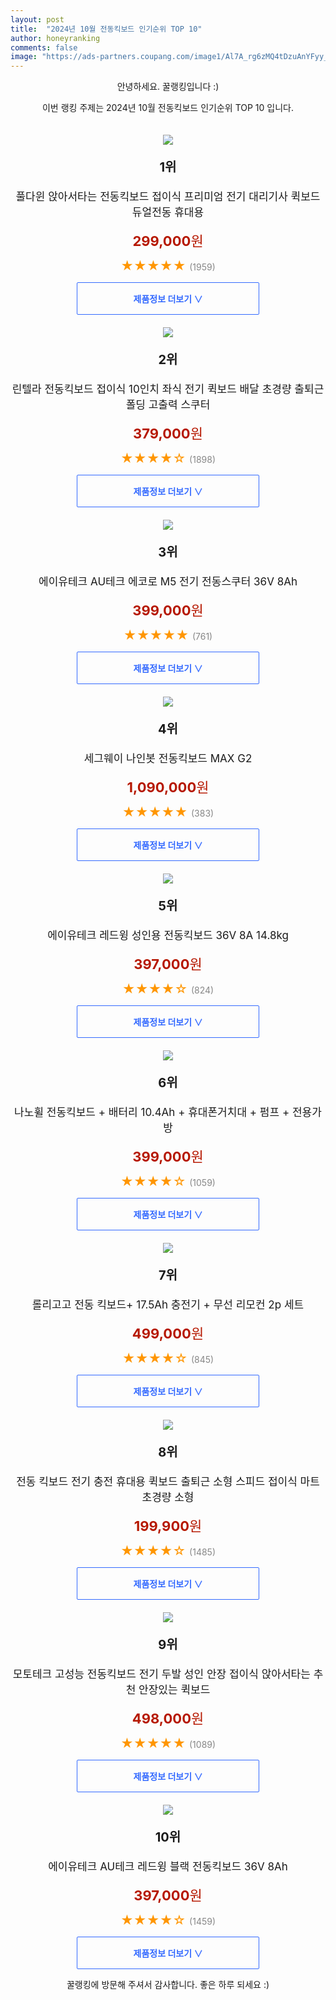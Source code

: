 ```yaml
---
layout: post
title:  "2024년 10월 전동킥보드 인기순위 TOP 10"
author: honeyranking
comments: false
image: "https://ads-partners.coupang.com/image1/Al7A_rg6zMQ4tDzuAnYFyy_P6uPXdNRWbVBoLYtkoympv17TkxNnJtBGBbbirgyvNmC_Yliio_N613vIHPPuau-SrG_TfIPGE8w5i-ZzZcF0FIkLh9U8iJcSBq7ypAtK0HvDpa5oe058UDd3A6hAnz-Uf_yf9twi3_CfxVWh3oH9MAErrbcm3968eaaDeoTMlNzK_mB_p3uFMQbFWJPSjP1XSed_SqEEScnVvxqJnLm4iuxci7Wbp34miYkGqeZRNoxZjWT28ak74fCGijvbNIDMKAX4LrzfBNush8GapVmQb0gt88zomlqrtQ=="
---
```

<p style="text-align: center;">안녕하세요. 꿀랭킹입니다 :)</p>
<p style="text-align: center;">이번 랭킹 주제는 2024년 10월 전동킥보드 인기순위 TOP 10 입니다.</p><center><img src="https://ads-partners.coupang.com/image1/Al7A_rg6zMQ4tDzuAnYFyy_P6uPXdNRWbVBoLYtkoympv17TkxNnJtBGBbbirgyvNmC_Yliio_N613vIHPPuau-SrG_TfIPGE8w5i-ZzZcF0FIkLh9U8iJcSBq7ypAtK0HvDpa5oe058UDd3A6hAnz-Uf_yf9twi3_CfxVWh3oH9MAErrbcm3968eaaDeoTMlNzK_mB_p3uFMQbFWJPSjP1XSed_SqEEScnVvxqJnLm4iuxci7Wbp34miYkGqeZRNoxZjWT28ak74fCGijvbNIDMKAX4LrzfBNush8GapVmQb0gt88zomlqrtQ==" style="margin-top:20px" /></center><p style="text-align: center; font-size: 20px"><b>1위</b></p><p style="text-align: center; font-size: 17px">풀다윈 앉아서타는 전동킥보드 접이식 프리미엄 전기 대리기사 퀵보드 듀얼전동 휴대용</p><p style="text-align: center;"><span style="color: #b61800; font-size: 22px;"><b>299,000</b>원</span></p><p style="text-align: center;"><span style="color: #ff9600; font-size: 20px;">★★★★★ </span><span style="color: #878787;">(1959)</span></p><center><a href="https://link.coupang.com/re/AFFSDP?lptag=AF3899140&subid=honeyrank&pageKey=8274810756&itemId=23858283969&vendorItemId=90881550822&traceid=V0-153-8597bda76dec7d64&requestid=20241008170000791322498910&token=31850C%7CGM"><div style="font-size: 14px; display: inline-block; padding: 15px 90px; color: #346aff; border-radius: 2px; border: 1px solid #346aff; cursor: pointer;"><b>제품정보 더보기 &or;</b></div></a></center><center><img src="https://ads-partners.coupang.com/image1/PnbvR5puqGiumgBDPrewk4kbv8Je2o4fVf4_-pNYb-oOI-U-niczTetvqWmH-vhCz0a3Gbp-n7QU9ulPqG-7Qsi0ptjHNZ6cWaGc_wq-4nDEUoS1pSdmaHEkZ0FZ6lAjN_nGB68r6K0wJhQ1rOLw_J6aIkXbhU732fdOiapBWGuVC7Bj51EwFmE1BpS38cemG4YthjM4urXO5ghArCaHfmiVpMoCkCTLYJpamCXKtGj_z3A_8sL3huKt7W7A2AhA6F8B--u6USOYqLXmFEwgGF9UhPMWSYxLOpKtDqLaBsQ4newJvL0_2sWqbw==" style="margin-top:20px" /></center><p style="text-align: center; font-size: 20px"><b>2위</b></p><p style="text-align: center; font-size: 17px">린텔라 전동킥보드 접이식 10인치 좌식 전기 퀵보드 배달 초경량 출퇴근 폴딩 고출력 스쿠터</p><p style="text-align: center;"><span style="color: #b61800; font-size: 22px;"><b>379,000</b>원</span></p><p style="text-align: center;"><span style="color: #ff9600; font-size: 20px;">★★★★☆ </span><span style="color: #878787;">(1898)</span></p><center><a href="https://link.coupang.com/re/AFFSDP?lptag=AF3899140&subid=honeyrank&pageKey=8293302791&itemId=23918517857&vendorItemId=90940972670&traceid=V0-153-c9c3434a3f8d1290&requestid=20241008170000791322498910&token=31850C%7CGM"><div style="font-size: 14px; display: inline-block; padding: 15px 90px; color: #346aff; border-radius: 2px; border: 1px solid #346aff; cursor: pointer;"><b>제품정보 더보기 &or;</b></div></a></center><center><img src="https://ads-partners.coupang.com/image1/8ovYfXgLQBS7MhS_8iMdPm5dGzqPxHTuMmlNRNXK9Y436Mj7i9lHaMtHKDesxz71O_PI5_l-0zrk3z725Kcp6mAiDdLbGnH1AcpTRPRpjkE9chqT91KRskTXwJZHJBRMez02B1ixT1SCWoLht6x2ax8hOQ1kUvuAsNQOuiuBkFIDbuj37dFp_4cWncxd-AXXlv3_C27cKGnIzfdHqYfdR6u_-xFv90jxqhWG7tcwNdee1JEK_26uG15ZizzGjn6ye7gWF_uuQjeGdgvgxlpdtXHGxj7DfsLxRA==" style="margin-top:20px" /></center><p style="text-align: center; font-size: 20px"><b>3위</b></p><p style="text-align: center; font-size: 17px">에이유테크 AU테크 에코로 M5 전기 전동스쿠터 36V 8Ah</p><p style="text-align: center;"><span style="color: #b61800; font-size: 22px;"><b>399,000</b>원</span></p><p style="text-align: center;"><span style="color: #ff9600; font-size: 20px;">★★★★★ </span><span style="color: #878787;">(761)</span></p><center><a href="https://link.coupang.com/re/AFFSDP?lptag=AF3899140&subid=honeyrank&pageKey=212823323&itemId=642800978&vendorItemId=4675461388&traceid=V0-153-f5df4f6c05aa4a7f&requestid=20241008170000791322498910&token=31850C%7CGM"><div style="font-size: 14px; display: inline-block; padding: 15px 90px; color: #346aff; border-radius: 2px; border: 1px solid #346aff; cursor: pointer;"><b>제품정보 더보기 &or;</b></div></a></center><center><img src="https://ads-partners.coupang.com/image1/kwmBbR4L6okRdGv5k7SXg4SMk1ANAyjN412s6p0BWbtAAz5xFAhEdyfd5eaCyEBFYHOx_Lv9AxNYUUH1V_teSCgYvtHCCV07FHqcU_nRSIkKoZKeUGHwiBmApCFCO-5RIIdWrXhELVgq0NIEXiIiexyUKRGWc7fjJ9CkfDGCSzatozh535GrMjQ4ZElFiZQ0i5akaml4djVtXGn0-xKt-oorcJudzrxb8e88POpaltL_pBzEwtXUNTWAeGetiIr0BHcN5mA8OPHUImJwNxXju_2uIYQQdYKJ25TbWKMrMo2q8pnh-p-Ygr7a-A==" style="margin-top:20px" /></center><p style="text-align: center; font-size: 20px"><b>4위</b></p><p style="text-align: center; font-size: 17px">세그웨이 나인봇 전동킥보드 MAX G2</p><p style="text-align: center;"><span style="color: #b61800; font-size: 22px;"><b>1,090,000</b>원</span></p><p style="text-align: center;"><span style="color: #ff9600; font-size: 20px;">★★★★★ </span><span style="color: #878787;">(383)</span></p><center><a href="https://link.coupang.com/re/AFFSDP?lptag=AF3899140&subid=honeyrank&pageKey=7530023555&itemId=19768770172&vendorItemId=88910546626&traceid=V0-153-8962e2bcbcce9df0&requestid=20241008170000791322498910&token=31850C%7CGM"><div style="font-size: 14px; display: inline-block; padding: 15px 90px; color: #346aff; border-radius: 2px; border: 1px solid #346aff; cursor: pointer;"><b>제품정보 더보기 &or;</b></div></a></center><center><img src="https://ads-partners.coupang.com/image1/CjFoUze___NNEr3-CuenebaFCB_XK4bB7ktYMDzIiXXx1iNObEcRxsQwKo49Nugl7DZ0xifdVi27bBgepfeuD5jG-sUjL_RTyNPmi7iSmnV7Ix3K9Q7-VQSJV08EYkUnFhx0DX7nHEwKymJhNEkTfh6ar2amG0HKu1bqaRE-DDsADVInytUJuyvdWoC6yGBv5LAJXwzRO9PJe2BFnTFwvZTIC2tCR6ouzEfAPpsqi8-LNmmnU4OFs-NwLIu3zna3qcZ08QSq88Jlzlng4JnLxr44rkOQtkeyxt4=" style="margin-top:20px" /></center><p style="text-align: center; font-size: 20px"><b>5위</b></p><p style="text-align: center; font-size: 17px">에이유테크 레드윙 성인용 전동킥보드 36V 8A 14.8kg</p><p style="text-align: center;"><span style="color: #b61800; font-size: 22px;"><b>397,000</b>원</span></p><p style="text-align: center;"><span style="color: #ff9600; font-size: 20px;">★★★★☆ </span><span style="color: #878787;">(824)</span></p><center><a href="https://link.coupang.com/re/AFFSDP?lptag=AF3899140&subid=honeyrank&pageKey=144056662&itemId=418264240&vendorItemId=4027605407&traceid=V0-153-f5be90d66e23bda6&requestid=20241008170000791322498910&token=31850C%7CGM"><div style="font-size: 14px; display: inline-block; padding: 15px 90px; color: #346aff; border-radius: 2px; border: 1px solid #346aff; cursor: pointer;"><b>제품정보 더보기 &or;</b></div></a></center><center><img src="https://ads-partners.coupang.com/image1/Qh9m-vmoXFKigdhoQolhedEQxbMVXQQ3l3sRxzk4jlCteJQJw2HfZA99aS5QfeUEMXEmPlUUneN9JEOcJ4FxADc8FBi9xAH32b5xU5pIkpzySNJSspulxlPD4pRENk6Cn-kPB7D5ybCRD1bRQDGxAiLts8H40L-sadRYbmt1Nr56ospSJTgEMbd27fVUR88ZPdSuCsjl-21NBbJDaHIZSfpmxRnnpHAG7YY3CufcOFC4HQhCgnvh1BdB4WxzZUw2Tt2MUnF-fJVfWdzFxhuBuhZMYyIJ8HCASMo5" style="margin-top:20px" /></center><p style="text-align: center; font-size: 20px"><b>6위</b></p><p style="text-align: center; font-size: 17px">나노휠 전동킥보드 + 배터리 10.4Ah + 휴대폰거치대 + 펌프 + 전용가방</p><p style="text-align: center;"><span style="color: #b61800; font-size: 22px;"><b>399,000</b>원</span></p><p style="text-align: center;"><span style="color: #ff9600; font-size: 20px;">★★★★☆ </span><span style="color: #878787;">(1059)</span></p><center><a href="https://link.coupang.com/re/AFFSDP?lptag=AF3899140&subid=honeyrank&pageKey=6374753590&itemId=13517633125&vendorItemId=5000387370&traceid=V0-153-3309b92c4a614974&requestid=20241008170000791322498910&token=31850C%7CGM"><div style="font-size: 14px; display: inline-block; padding: 15px 90px; color: #346aff; border-radius: 2px; border: 1px solid #346aff; cursor: pointer;"><b>제품정보 더보기 &or;</b></div></a></center><center><img src="https://ads-partners.coupang.com/image1/dQwQ6iNAlzKgU36sddV-8xq7Ssb7Rjl1rPIuvtZIQpZ6eYTrU8PLfUu6-Y0bmBqIy50oGLC4d4pPtfmbx4LMJOyhDviKpqcx9nEHQAJOTRn8IGKsn4RBMGUlq_8KQVsTjWoM0HTWELICh09eFRYhOTRVWlOw4izLHGeIayLXWRw_y9co0DK0DtKEcbH3dU8PIp22Y_j6aTFQIFdakbYBwsuvCLkSArnQUyeYsvU7iK_DPPD1wXTAlECqICAJzTvFHWxfSmxCYajlbQorSsxeqzp_XVcveATuIQus" style="margin-top:20px" /></center><p style="text-align: center; font-size: 20px"><b>7위</b></p><p style="text-align: center; font-size: 17px">롤리고고 전동 킥보드+ 17.5Ah 충전기 + 무선 리모컨 2p 세트</p><p style="text-align: center;"><span style="color: #b61800; font-size: 22px;"><b>499,000</b>원</span></p><p style="text-align: center;"><span style="color: #ff9600; font-size: 20px;">★★★★☆ </span><span style="color: #878787;">(845)</span></p><center><a href="https://link.coupang.com/re/AFFSDP?lptag=AF3899140&subid=honeyrank&pageKey=8217967258&itemId=23610916394&vendorItemId=70166400972&traceid=V0-153-d4abb9c810677b45&requestid=20241008170000791322498910&token=31850C%7CGM"><div style="font-size: 14px; display: inline-block; padding: 15px 90px; color: #346aff; border-radius: 2px; border: 1px solid #346aff; cursor: pointer;"><b>제품정보 더보기 &or;</b></div></a></center><center><img src="https://ads-partners.coupang.com/image1/vOMz59PkYvOUVJrAvNOMyuQbMfHOHky9TUJbt9Q7At4odupt8Hucd5jPM70Fb6HglJ0FUTtCdHUYE5qqNXcGhf_5Kr5iCLTkNxkExNjk3yY_2f58cwAvNcCBuED1IurIY_tj_yuwaVnHG88CqGUabYuswfXOSDuu4G4BYPjUPsMfDAwe_y19uhIxMezEfQDFwGvtRfqitkyefEN4Esbyp-ROJFpqaAYEKM6SqeC0G08pZbOUL0oW5BrUsk5Mf9xCCwAzrsv_d8o5nphNPA9q0E22LGhsdy_vDk-Hv904fFtnUkP_ESKi_lU=" style="margin-top:20px" /></center><p style="text-align: center; font-size: 20px"><b>8위</b></p><p style="text-align: center; font-size: 17px">전동 킥보드 전기 충전 휴대용 퀵보드 출퇴근 소형 스피드 접이식 마트 초경량 소형</p><p style="text-align: center;"><span style="color: #b61800; font-size: 22px;"><b>199,900</b>원</span></p><p style="text-align: center;"><span style="color: #ff9600; font-size: 20px;">★★★★☆ </span><span style="color: #878787;">(1485)</span></p><center><a href="https://link.coupang.com/re/AFFSDP?lptag=AF3899140&subid=honeyrank&pageKey=8266902837&itemId=23821412836&vendorItemId=90920678368&traceid=V0-153-02f7562a302c78ac&requestid=20241008170000791322498910&token=31850C%7CGM"><div style="font-size: 14px; display: inline-block; padding: 15px 90px; color: #346aff; border-radius: 2px; border: 1px solid #346aff; cursor: pointer;"><b>제품정보 더보기 &or;</b></div></a></center><center><img src="https://ads-partners.coupang.com/image1/faiZeCW-xYoSpGnofYlDwRfXgddEbeCymc_qU8Ia2vFEuRcBg6WCgO5dW6Sv0f2CjjtVmh1i5F8L2pdbHgbiZo67md8HurXgCylmwEdkD6NdCL-ErXKZ-09aLakJPhPNzR6279pX9T1p-vFyhN0twKPFZk0Antec-sbBpcFbC_whVnArotYbq5eCDyWIDb7kUKpVRYqpvMnNXh1LWCxp1BVDxNgZIx5GFjXX-KkLt5WQCygVLr6TITfQHlUyg5GeXNs6W5RSXorM_0_HvLGm2pCghjmp2ik56co82UZZUW-dj1QrVm4JV3A=" style="margin-top:20px" /></center><p style="text-align: center; font-size: 20px"><b>9위</b></p><p style="text-align: center; font-size: 17px">모토테크 고성능 전동킥보드 전기 두발 성인 안장 접이식 앉아서타는 추천 안장있는 퀵보드</p><p style="text-align: center;"><span style="color: #b61800; font-size: 22px;"><b>498,000</b>원</span></p><p style="text-align: center;"><span style="color: #ff9600; font-size: 20px;">★★★★★ </span><span style="color: #878787;">(1089)</span></p><center><a href="https://link.coupang.com/re/AFFSDP?lptag=AF3899140&subid=honeyrank&pageKey=8293339050&itemId=23926941679&vendorItemId=90949116172&traceid=V0-153-de9ce80c9868a410&requestid=20241008170000791322498910&token=31850C%7CGM"><div style="font-size: 14px; display: inline-block; padding: 15px 90px; color: #346aff; border-radius: 2px; border: 1px solid #346aff; cursor: pointer;"><b>제품정보 더보기 &or;</b></div></a></center><center><img src="https://ads-partners.coupang.com/image1/tpsmUO0dbjzAceW5tgARDp9JeKvYxWC2chDPtQ-W85BlmwaFYaUW2jgIHzI5s_3XM1_SbRJ_lhiWVY5AHAn5u15OEWBFbC4M0AyPKqKIYjoJMPugRM-Lzs5TQJMQLU6fcqIOo3gJBlRv9mL5VU9BIbMlbXZjaE_amxYkrWv11GKcG4QMWvhuCt4MibN_IFyhAlp7xbEBHD4C4iR2-2kMlWsufAORaNZZtaUAgz2hPBTAwMTmIUudmdanWDwPe2OywGCHmu3MP2nud2FQRoDaQE855P4Z9JPoz_U=" style="margin-top:20px" /></center><p style="text-align: center; font-size: 20px"><b>10위</b></p><p style="text-align: center; font-size: 17px">에이유테크 AU테크 레드윙 블랙 전동킥보드 36V 8Ah</p><p style="text-align: center;"><span style="color: #b61800; font-size: 22px;"><b>397,000</b>원</span></p><p style="text-align: center;"><span style="color: #ff9600; font-size: 20px;">★★★★☆ </span><span style="color: #878787;">(1459)</span></p><center><a href="https://link.coupang.com/re/AFFSDP?lptag=AF3899140&subid=honeyrank&pageKey=144056662&itemId=12923364354&vendorItemId=80187971456&traceid=V0-153-f5be90d66e23bda6&requestid=20241008170000791322498910&token=31850C%7CGM"><div style="font-size: 14px; display: inline-block; padding: 15px 90px; color: #346aff; border-radius: 2px; border: 1px solid #346aff; cursor: pointer;"><b>제품정보 더보기 &or;</b></div></a></center><p style="text-align: center;">꿀랭킹에 방문해 주셔서 감사합니다. 좋은 하루 되세요 :)</p>
